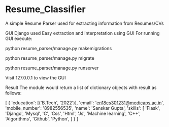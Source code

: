 # Resume_Classifier

A simple Resume Parser used for extracting information from Resumes/CVs

GUI
Django used
Easy extraction and interpretation using GUI
For running GUI execute:

  python resume_parser/manage.py makemigrations
  
  python resume_parser/manage.py migrate
  
  python resume_parser/manage.py runserver

Visit 127.0.0.1 to view the GUI

Result
The module would return a list of dictionary objects with result as follows:

[
    {
        'education': [('B.Tech', '2022')],
        'email': 'en18cs301231@medicaps.ac.in',
        'mobile_number': '8982556535',
        'name': 'Sanskar Gupta',
        'skills': [
            'Flask',
            'Django',
            'Mysql',
            'C',
            'Css',
            'Html',
            'Js',
            'Machine learning',
            'C++',
            'Algorithms',
            'Github',
            'Python',
        ]
    }
]
